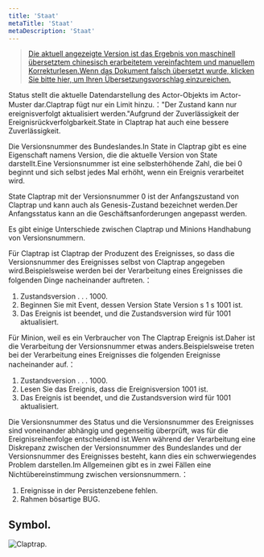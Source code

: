 ```yaml
---
title: 'Staat'
metaTitle: 'Staat'
metaDescription: 'Staat'
---
```


> [Die aktuell angezeigte Version ist das Ergebnis von maschinell übersetztem chinesisch erarbeitetem vereinfachtem und manuellem Korrekturlesen.Wenn das Dokument falsch übersetzt wurde, klicken Sie bitte hier, um Ihren Übersetzungsvorschlag einzureichen.](https://crwd.in/newbeclaptrap)

Status stellt die aktuelle Datendarstellung des Actor-Objekts im Actor-Muster dar.Claptrap fügt nur ein Limit hinzu.："Der Zustand kann nur ereignisverfolgt aktualisiert werden."Aufgrund der Zuverlässigkeit der Ereignisrückverfolgbarkeit.State in Claptrap hat auch eine bessere Zuverlässigkeit.

Die Versionsnummer des Bundeslandes.In State in Claptrap gibt es eine Eigenschaft namens Version, die die aktuelle Version von State darstellt.Eine Versionsnummer ist eine selbsterhöhende Zahl, die bei 0 beginnt und sich selbst jedes Mal erhöht, wenn ein Ereignis verarbeitet wird.

State Claptrap mit der Versionsnummer 0 ist der Anfangszustand von Claptrap und kann auch als Genesis-Zustand bezeichnet werden.Der Anfangsstatus kann an die Geschäftsanforderungen angepasst werden.

Es gibt einige Unterschiede zwischen Claptrap und Minions Handhabung von Versionsnummern.

Für Claptrap ist Claptrap der Produzent des Ereignisses, so dass die Versionsnummer des Ereignisses selbst von Claptrap angegeben wird.Beispielsweise werden bei der Verarbeitung eines Ereignisses die folgenden Dinge nacheinander auftreten.：

1. Zustandsversion . . . 1000.
2. Beginnen Sie mit Event, dessen Version State Version s 1 s 1001 ist.
3. Das Ereignis ist beendet, und die Zustandsversion wird für 1001 aktualisiert.

Für Minion, weil es ein Verbraucher von The Claptrap Ereignis ist.Daher ist die Verarbeitung der Versionsnummer etwas anders.Beispielsweise treten bei der Verarbeitung eines Ereignisses die folgenden Ereignisse nacheinander auf.：

1. Zustandsversion . . . 1000.
2. Lesen Sie das Ereignis, dass die Ereignisversion 1001 ist.
3. Das Ereignis ist beendet, und die Zustandsversion wird für 1001 aktualisiert.

Die Versionsnummer des Status und die Versionsnummer des Ereignisses sind voneinander abhängig und gegenseitig überprüft, was für die Ereignisreihenfolge entscheidend ist.Wenn während der Verarbeitung eine Diskrepanz zwischen der Versionsnummer des Bundeslandes und der Versionsnummer des Ereignisses besteht, kann dies ein schwerwiegendes Problem darstellen.Im Allgemeinen gibt es in zwei Fällen eine Nichtübereinstimmung zwischen versionsnummern.：

1. Ereignisse in der Persistenzebene fehlen.
2. Rahmen bösartige BUG.

## Symbol.

![Claptrap.](/images/claptrap_icons/state.svg)
